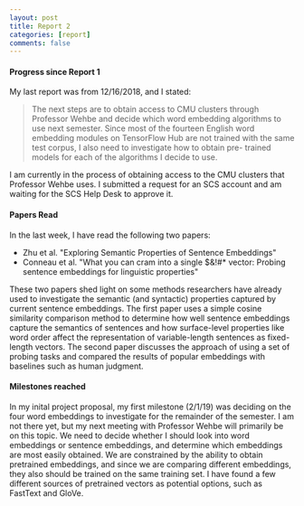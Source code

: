 ```yaml
---
layout: post
title: Report 2
categories: [report]
comments: false
---
```


#### Progress since Report 1
My last report was from 12/16/2018, and I stated:

> The next steps are to obtain access to CMU clusters through Professor Wehbe
> and decide which word embedding algorithms to use next semester. Since most of
> the fourteen English word embedding modules on TensorFlow Hub are not trained
> with the same test corpus, I also need to investigate how to obtain pre-
> trained models for each of the algorithms I decide to use.

I am currently in the process of obtaining access to the CMU clusters that
Professor Wehbe uses. I submitted a request for an SCS account and am waiting
for the SCS Help Desk to approve it.

#### Papers Read
In the last week, I have read the following two papers:
* Zhu et al. "Exploring Semantic Properties of Sentence Embeddings"
* Conneau et al. "What you can cram into a single $&!#* vector:
Probing sentence embeddings for linguistic properties"

These two papers shed light on some methods researchers have already used to
investigate the semantic (and syntactic) properties captured by current
sentence embeddings. The first paper uses a simple cosine similarity comparison
method to determine how well sentence embeddings capture the semantics of
sentences and how surface-level properties like word order affect the
representation of variable-length sentences as fixed-length vectors. The second
paper discusses the approach of using a set of probing tasks and compared the
results of popular embeddings with baselines such as human judgment.

#### Milestones reached
In my inital project proposal, my first milestone (2/1/19) was deciding on the
four word embeddings to investigate for the remainder of the semester. I am not
there yet, but my next meeting with Professor Wehbe will primarily be on this
topic. We need to decide whether I should look into word embeddings or
sentence embeddings, and determine which embeddings are most easily obtained.
We are constrained by the ability to obtain pretrained embeddings, and since we
are comparing different embeddings, they also should be trained on the same
training set. I have found a few different sources of pretrained vectors as
potential options, such as FastText and GloVe.

